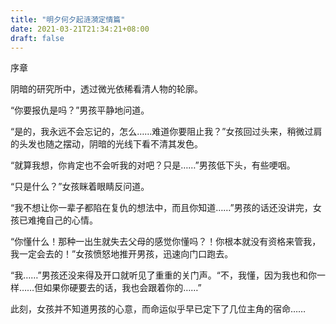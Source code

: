 ```yaml
---
title: "明夕何夕起涟漪定情篇"
date: 2021-03-21T21:34:21+08:00
draft: false
---
```

序章

阴暗的研究所中，透过微光依稀看清人物的轮廓。

“你要报仇是吗？”男孩平静地问道。

“是的，我永远不会忘记的，怎么……难道你要阻止我？”女孩回过头来，稍微过肩的头发也随之摆动，阴暗的光线下看不清其发色。

“就算我想，你肯定也不会听我的对吧？只是……”男孩低下头，有些哽咽。

“只是什么？”女孩眯着眼睛反问道。

“我不想让你一辈子都陷在复仇的想法中，而且你知道……”男孩的话还没讲完，女孩已难掩自己的心情。

“你懂什么！那种一出生就失去父母的感觉你懂吗？！你根本就没有资格来管我，我一定会去的！”女孩愤怒地推开男孩，迅速向门口跑去。

“我……”男孩还没来得及开口就听见了重重的关门声。“不，我懂，因为我也和你一样……但如果你硬要去的话，我也会跟着你的……”

此刻，女孩并不知道男孩的心意，而命运似乎早已定下了几位主角的宿命……

